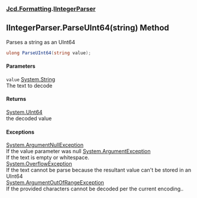 ### [Jcd.Formatting](Jcd_Formatting.md 'Jcd.Formatting').[IIntegerParser](Jcd_Formatting_IIntegerParser.md 'Jcd.Formatting.IIntegerParser')
## IIntegerParser.ParseUInt64(string) Method
Parses a string as an UInt64  
```csharp
ulong ParseUInt64(string value);
```
#### Parameters
<a name='Jcd_Formatting_IIntegerParser_ParseUInt64(string)_value'></a>
`value` [System.String](https://docs.microsoft.com/en-us/dotnet/api/System.String 'System.String')  
The text to decode
  
#### Returns
[System.UInt64](https://docs.microsoft.com/en-us/dotnet/api/System.UInt64 'System.UInt64')  
the decoded value
#### Exceptions
[System.ArgumentNullException](https://docs.microsoft.com/en-us/dotnet/api/System.ArgumentNullException 'System.ArgumentNullException')  
If the value parameter was null
[System.ArgumentException](https://docs.microsoft.com/en-us/dotnet/api/System.ArgumentException 'System.ArgumentException')  
If the text is empty or whitespace.  
[System.OverflowException](https://docs.microsoft.com/en-us/dotnet/api/System.OverflowException 'System.OverflowException')  
If the text cannot be parse because the resultant value can't be stored in an UInt64  
[System.ArgumentOutOfRangeException](https://docs.microsoft.com/en-us/dotnet/api/System.ArgumentOutOfRangeException 'System.ArgumentOutOfRangeException')  
If the provided characters cannot be decoded per the current encoding..  
